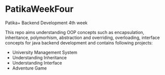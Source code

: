 # PatikaWeekFour

Patika+ Backend Development 4th week

This repo aims understanding OOP concepts such as encapsulation, inheritance, polymorhism, abstraction and
overriding, overloading, interface concepts for java backend development and contains following projects:
- University Management System
- Understanding Inheritance
- Understanding Interface
- Adventure Game
